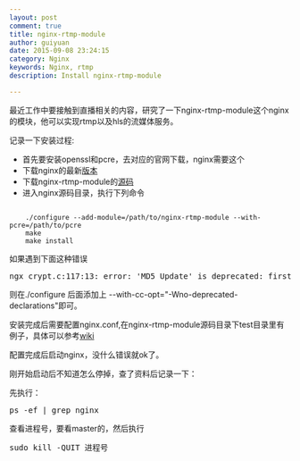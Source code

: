 ```yaml
---
layout: post
comment: true
title: nginx-rtmp-module
author: guiyuan
date: 2015-09-08 23:24:15 
category: Nginx
keywords: Nginx, rtmp
description: Install nginx-rtmp-module

---
```


最近工作中要接触到直播相关的内容，研究了一下nginx-rtmp-module这个nginx的模块，他可以实现rtmp以及hls的流媒体服务。

记录一下安装过程:

+	首先要安装openssl和pcre，去对应的官网下载，nginx需要这个
+	下载nginx的最新[版本](http://nginx.org/en/download.html)
+	下载nginx-rtmp-module的[源码](https://github.com/arut/nginx-rtmp-module)
+	进入nginx源码目录，执行下列命令
<pre><code>
	./configure --add-module=/path/to/nginx-rtmp-module --with-pcre=/path/to/pcre 
	make
	make install
</code></pre>

如果遇到下面这种错误
<pre>
ngx_crypt.c:117:13: error: 'MD5_Update' is deprecated: first deprecated in OS X 10.7 [-Werror,-Wdeprecated-declarations]
</pre>

则在./configure 后面添加上 --with-cc-opt="-Wno-deprecated-declarations"即可。

安装完成后需要配置nginx.conf,在nginx-rtmp-module源码目录下test目录里有例子，具体可以参考[wiki](https://github.com/arut/nginx-rtmp-module/wiki/Directives)

配置完成后启动nginx，没什么错误就ok了。

刚开始启动后不知道怎么停掉，查了资料后记录一下：

先执行：
<pre>ps -ef | grep nginx
</pre>
查看进程号，要看master的，然后执行
<pre>sudo kill -QUIT 进程号</pre>


   


